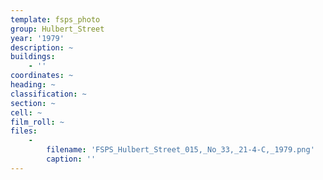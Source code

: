```yaml
---
template: fsps_photo
group: Hulbert_Street
year: '1979'
description: ~
buildings:
    - ''
coordinates: ~
heading: ~
classification: ~
section: ~
cell: ~
film_roll: ~
files:
    -
        filename: 'FSPS_Hulbert_Street_015,_No_33,_21-4-C,_1979.png'
        caption: ''
---
```

